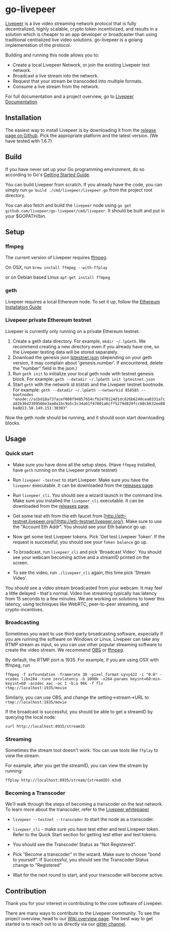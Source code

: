 # go-livepeer
[Livepeer](https://livepeer.org) is a live video streaming network protocol that is fully decentralized, highly scalable, crypto token incentivized, and results in a solution which is cheaper to an app developer or broadcaster than using traditional centralized live video solutions.  go-livepeer is a golang implementation of the protocol.

Building and running this node allows you to:

* Create a local Livepeer Network, or join the existing Livepeer test network.
* Broadcast a live stream into the network.
* Request that your stream be transcoded into multiple formats.
* Consume a live stream from the network.

For full documentation and a project overview, go to
[Livepeer Documentation](https://github.com/livepeer/wiki/wiki)

## Installation
The easiest way to install Livepeer is by downloading it from the [release page on Github](https://github.com/livepeer/go-livepeer/releases).  Pick the appropriate platform and the latest version. (We have tested with 1.6.7)

## Build
If you have never set up your Go programming environment, do so according to Go's [Getting Started Guide](https://golang.org/doc/install).

You can build Livepeer from scratch.  If you already have the code, you can simply run `go build ./cmd/livepeer/livepeer.go` from the project root directory.

You can also fetch and build the `livepeer` node using `go get github.com/livepeer/go-livepeer/cmd/livepeer`. It should be built and put in your $GOPATH/bin.

## Setup

### ffmpeg
The current version of Livepeer requires [ffmpeg](https://www.ffmpeg.org/).

On OSX, run
`brew install ffmpeg --with-ffplay`

or on Debian based Linux
`apt-get install ffmpeg`

### geth
Livepeer requires a local Ethereum node. To set it up, follow the [Ethereum Installation Guide](https://github.com/ethereum/go-ethereum/wiki/Building-Ethereum)

### Livepeer private Ethereum testnet
Livepeer is currently only running on a private Ethereum testnet.
1. Create a geth data directory. For example, `mkdir ~/.lpGeth`. We recommend creating a new directory even if you already have one, so the Livepeer testing data will be stored separately.
2. Download the genesis json [lptestnet.json](http://eth-testnet.livepeer.org/lptestnet.json) (depending on your geth version, it may complain about 'genesis.number'. If encountered, delete the "number" field in the json.)
3. Run `geth init` to initialize your local geth node with testnet genesis block.  For example: `geth --datadir ~/.lpGeth init lptestnet.json`
4. Start `geth` with the network id `858585` and the Livepeer testnet bootnode. For example: `geth --datadir ~/.lpGeth --networkid 858585 --bootnodes "enode://a1bd18a737acef008f94857654cfb2470124d1dc826b6248cea0331a7ca82b36d2389566e3aa0a1bc9a5c3c34a61f47601a6cff5279d829fcc60cb632ee88bad@13.58.149.151:30303"`

Now the geth node should be running, and it should soon start downloading blocks.

## Usage

### Quick start
- Make sure you have done all the setup steps. (Have `ffmpeg` installed, have `geth` running on the Livepeer private testnet)

- Run `livepeer -testnet` to start Livepeer. Make sure you have the `livepeer` executable.  It can be downloaded from the [releases page](https://github.com/livepeer/go-livepeer/releases).

- Run `livepeer_cli`. You should see a wizard launch in the command line. Make sure you installed the `livepeer_cli` executable.  It can be downloaded from the [releases page](https://github.com/livepeer/go-livepeer/releases).

- Get some test eth from the eth faucet from [http://eth-testnet.livepeer.org/](http://eth-testnet.livepeer.org/). Make sure to use the "Account Eth Addr".  You should see your Eth balance go up.

- Now get some test Livepeer tokens. Pick 'Get test Livepeer Token'. If the request is successful, you should see your `Token balance` go up.

- To broadcast, run `livepeer_cli` and pick 'Broadcast Video'.  You should see your webcam becoming active and a streamID printed on the screen.

- To see the video, run `./livepeer_cli` again, this time pick 'Stream Video'.

You should see a video stream broadcasted from your webcam.  It may feel a little delayed - that's normal. Video live streaming typically has latency from 15 seconds to a few minutes. We are working on solutions to lower this latency, using techniques like WebRTC, peer-to-peer streaming, and crypto-incentives.

### Broadcasting

Sometimes you want to use third-party broadcasting software, especially if you are running the software on Windows or Linux. Livepeer can take any RTMP stream as input, so you can use other popular streaming software to create the video stream. We recommend [OBS](https://obsproject.com/download) or [ffmpeg](https://www.ffmpeg.org/).

By default, the RTMP port is 1935.  For example, if you are using OSX with ffmpeg, run

`ffmpeg -f avfoundation -framerate 30 -pixel_format uyvy422 -i "0:0" -vcodec libx264 -tune zerolatency -b 1000k -x264-params keyint=60:min-keyint=60 -acodec aac -ac 1 -b:a 96k -f flv rtmp://localhost:1935/movie`

Similarly, you can use OBS, and change the setting->stream->URL to `rtmp://localhost:1935/movie`

If the broadcast is successful, you should be able to get a streamID by querying the local node:

`curl http://localhost:8935/streamID`

### Streaming

Sometimes the stream tool doesn't work.  You can use tools like `ffplay` to view the stream.

For example, after you get the streamID, you can view the stream by running:

`ffplay http://localhost:8935/stream/{streamID}.m3u8`

### Becoming a Transcoder

We'll walk through the steps of becoming a transcoder on the test network.  To learn more about the transcoder, refer to the [Livepeer whitepaper](https://github.com/livepeer/wiki/blob/master/WHITEPAPER.md)

- `livepeer --testnet --transcoder` to start the node as a transcoder.

- `livepeer_cli` - make sure you have test ether and test Livepeer token.  Refer to the Quick Start section for getting test ether and test tokens.

- You should see the Transcoder Status as "Not Registered".

- Pick "Become a transcoder" in the wizard.  Make sure to choose "bond to yourself".  If Successful, you should see the Transcoder Status change to "Registered"

- Wait for the next round to start, and your transcoder will become active.


## Contribution
Thank you for your interest in contributing to the core software of Livepeer.

There are many ways to contribute to the Livepeer community. To see the project overview, head to our [Wiki overview page](https://github.com/livepeer/wiki/wiki/Project-Overview). The best way to get started is to reach out to us directly via our [gitter channel](https://gitter.im/livepeer/Lobby).
